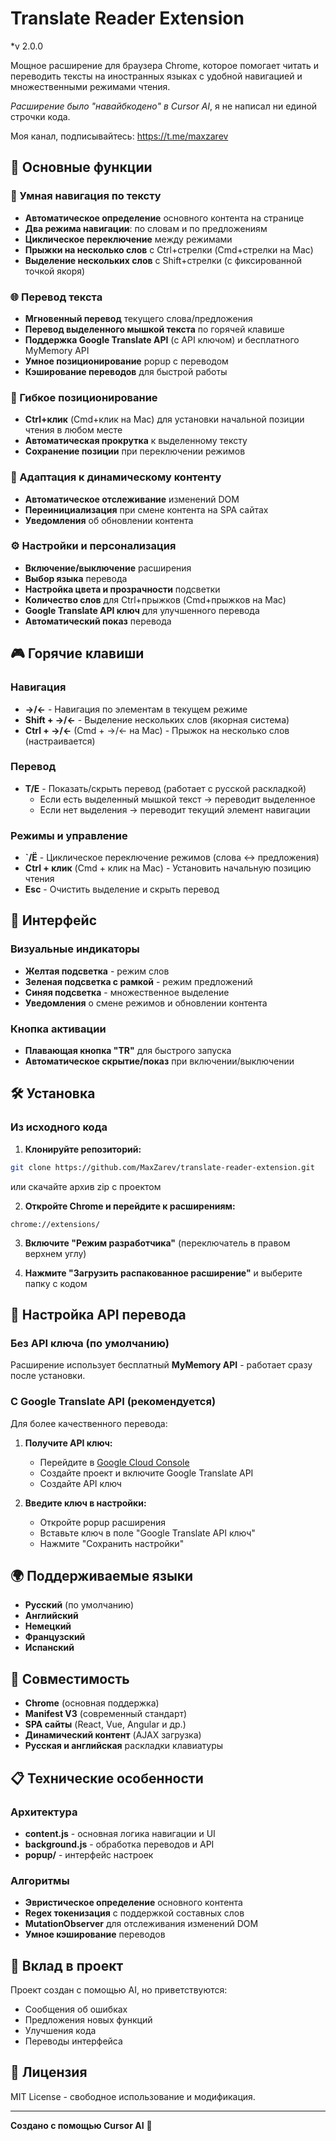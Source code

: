 # Translate Reader Extension 
*v 2.0.0

Мощное расширение для браузера Chrome, которое помогает читать и переводить тексты на иностранных языках с удобной навигацией и множественными режимами чтения.

*Расширение было "навайбкодено" в Cursor AI*, я не написал ни единой строчки кода.

Моя канал, подписывайтесь: https://t.me/maxzarev

## 🚀 Основные функции

### 📖 Умная навигация по тексту
- **Автоматическое определение** основного контента на странице
- **Два режима навигации**: по словам и по предложениям
- **Циклическое переключение** между режимами
- **Прыжки на несколько слов** с Ctrl+стрелки (Cmd+стрелки на Mac)
- **Выделение нескольких слов** с Shift+стрелки (с фиксированной точкой якоря)

### 🌐 Перевод текста
- **Мгновенный перевод** текущего слова/предложения
- **Перевод выделенного мышкой текста** по горячей клавише
- **Поддержка Google Translate API** (с API ключом) и бесплатного MyMemory API
- **Умное позиционирование** popup с переводом
- **Кэширование переводов** для быстрой работы

### 🎯 Гибкое позиционирование
- **Ctrl+клик** (Cmd+клик на Mac) для установки начальной позиции чтения в любом месте
- **Автоматическая прокрутка** к выделенному тексту
- **Сохранение позиции** при переключении режимов

### 🔄 Адаптация к динамическому контенту
- **Автоматическое отслеживание** изменений DOM
- **Переинициализация** при смене контента на SPA сайтах
- **Уведомления** об обновлении контента

### ⚙️ Настройки и персонализация
- **Включение/выключение** расширения
- **Выбор языка** перевода
- **Настройка цвета и прозрачности** подсветки
- **Количество слов** для Ctrl+прыжков (Cmd+прыжков на Mac)
- **Google Translate API ключ** для улучшенного перевода
- **Автоматический показ** перевода

## 🎮 Горячие клавиши

### Навигация
- **→/←** - Навигация по элементам в текущем режиме
- **Shift + →/←** - Выделение нескольких слов (якорная система)
- **Ctrl + →/←** (Cmd + →/← на Mac) - Прыжок на несколько слов (настраивается)

### Перевод
- **T/Е** - Показать/скрыть перевод (работает с русской раскладкой)
  - Если есть выделенный мышкой текст → переводит выделенное
  - Если нет выделения → переводит текущий элемент навигации

### Режимы и управление
- **`/Ё** - Циклическое переключение режимов (слова ↔ предложения)
- **Ctrl + клик** (Cmd + клик на Mac) - Установить начальную позицию чтения
- **Esc** - Очистить выделение и скрыть перевод

## 📱 Интерфейс

### Визуальные индикаторы
- **Желтая подсветка** - режим слов
- **Зеленая подсветка с рамкой** - режим предложений  
- **Синяя подсветка** - множественное выделение
- **Уведомления** о смене режимов и обновлении контента

### Кнопка активации
- **Плавающая кнопка "TR"** для быстрого запуска
- **Автоматическое скрытие/показ** при включении/выключении

## 🛠 Установка

### Из исходного кода

1. **Клонируйте репозиторий:**
```bash
git clone https://github.com/MaxZarev/translate-reader-extension.git
```
или скачайте архив zip с проектом

2. **Откройте Chrome и перейдите к расширениям:**
```
chrome://extensions/
```

3. **Включите "Режим разработчика"** (переключатель в правом верхнем углу)

4. **Нажмите "Загрузить распакованное расширение"** и выберите папку с кодом

## 🔧 Настройка API перевода

### Без API ключа (по умолчанию)
Расширение использует бесплатный **MyMemory API** - работает сразу после установки.

### С Google Translate API (рекомендуется)
Для более качественного перевода:

1. **Получите API ключ:**
   - Перейдите в [Google Cloud Console](https://console.cloud.google.com/apis/credentials)
   - Создайте проект и включите Google Translate API
   - Создайте API ключ

2. **Введите ключ в настройки:**
   - Откройте popup расширения
   - Вставьте ключ в поле "Google Translate API ключ"
   - Нажмите "Сохранить настройки"

## 🌍 Поддерживаемые языки

- **Русский** (по умолчанию)
- **Английский**
- **Немецкий** 
- **Французский**
- **Испанский**

## 🔄 Совместимость

- **Chrome** (основная поддержка)
- **Manifest V3** (современный стандарт)
- **SPA сайты** (React, Vue, Angular и др.)
- **Динамический контент** (AJAX загрузка)
- **Русская и английская** раскладки клавиатуры

## 📋 Технические особенности

### Архитектура
- **content.js** - основная логика навигации и UI
- **background.js** - обработка переводов и API
- **popup/** - интерфейс настроек

### Алгоритмы
- **Эвристическое определение** основного контента
- **Regex токенизация** с поддержкой составных слов
- **MutationObserver** для отслеживания изменений DOM
- **Умное кэширование** переводов

## 🤝 Вклад в проект

Проект создан с помощью AI, но приветствуются:
- Сообщения об ошибках
- Предложения новых функций
- Улучшения кода
- Переводы интерфейса

## 📄 Лицензия

MIT License - свободное использование и модификация.

---

**Создано с помощью Cursor AI** 🤖 